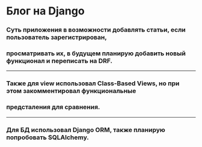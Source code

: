 # Блог на Django

### Суть приложения в возможности добавлять статьи, если пользователь зарегистрирован,
### просматривать их, в будущем планирую добавить новый функционал и переписать на DRF.
_____
### Также для view использовал Class-Based Views, но при этом закомментировал функциональные
### предсталения для сравнения. 
_____
### Для БД использовал Django ORM, также планирую попробовать SQLAlchemy.
